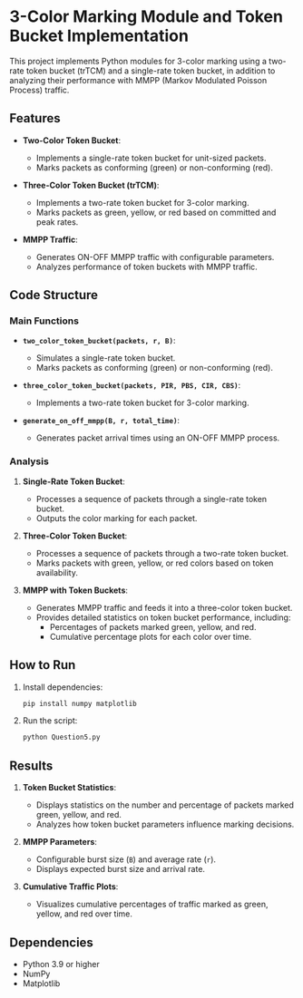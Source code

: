 
# 3-Color Marking Module and Token Bucket Implementation

This project implements Python modules for 3-color marking using a two-rate token bucket (trTCM) and a single-rate token bucket, in addition to analyzing their performance with MMPP (Markov Modulated Poisson Process) traffic.

## Features

- **Two-Color Token Bucket**:
  - Implements a single-rate token bucket for unit-sized packets.
  - Marks packets as conforming (green) or non-conforming (red).

- **Three-Color Token Bucket (trTCM)**:
  - Implements a two-rate token bucket for 3-color marking.
  - Marks packets as green, yellow, or red based on committed and peak rates.

- **MMPP Traffic**:
  - Generates ON-OFF MMPP traffic with configurable parameters.
  - Analyzes performance of token buckets with MMPP traffic.

## Code Structure

### Main Functions

- **`two_color_token_bucket(packets, r, B)`**:
  - Simulates a single-rate token bucket.
  - Marks packets as conforming (green) or non-conforming (red).

- **`three_color_token_bucket(packets, PIR, PBS, CIR, CBS)`**:
  - Implements a two-rate token bucket for 3-color marking.

- **`generate_on_off_mmpp(B, r, total_time)`**:
  - Generates packet arrival times using an ON-OFF MMPP process.

### Analysis

1. **Single-Rate Token Bucket**:
   - Processes a sequence of packets through a single-rate token bucket.
   - Outputs the color marking for each packet.

2. **Three-Color Token Bucket**:
   - Processes a sequence of packets through a two-rate token bucket.
   - Marks packets with green, yellow, or red colors based on token availability.

3. **MMPP with Token Buckets**:
   - Generates MMPP traffic and feeds it into a three-color token bucket.
   - Provides detailed statistics on token bucket performance, including:
     - Percentages of packets marked green, yellow, and red.
     - Cumulative percentage plots for each color over time.

## How to Run

1. Install dependencies:
   ```bash
   pip install numpy matplotlib
   ```
2. Run the script:
   ```bash
   python Question5.py
   ```

## Results

1. **Token Bucket Statistics**:
   - Displays statistics on the number and percentage of packets marked green, yellow, and red.
   - Analyzes how token bucket parameters influence marking decisions.

2. **MMPP Parameters**:
   - Configurable burst size (`B`) and average rate (`r`).
   - Displays expected burst size and arrival rate.

3. **Cumulative Traffic Plots**:
   - Visualizes cumulative percentages of traffic marked as green, yellow, and red over time.

## Dependencies

- Python 3.9 or higher
- NumPy
- Matplotlib